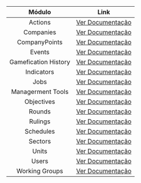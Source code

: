 |        Módulo        |                    Link                    |
| :------------------: | :----------------------------------------: |
|       Actions        |       [Ver Documentação](Actions.md)       |
|      Companies       |      [Ver Documentação](Companies.md)      |
|    CompanyPoints     |    [Ver Documentação](CompanyPoints.md)    |
|        Events        |       [Ver Documentação](Events.md)        |
| Gamefication History | [Ver Documentação](GameficationHistory.md) |
|      Indicators      |     [Ver Documentação](Indicators.md)      |
|         Jobs         |        [Ver Documentação](Jobs.md)         |
|  Managerment Tools   |  [Ver Documentação](ManagermentTools.md)   |
|      Objectives      |     [Ver Documentação](Objectives.md)      |
|        Rounds        |       [Ver Documentação](Rounds.md)        |
|       Rulings        |       [Ver Documentação](Rulings.md)       |
|      Schedules       |      [Ver Documentação](Schedules.md)      |
|       Sectors        |       [Ver Documentação](Sectors.md)       |
|        Units         |        [Ver Documentação](Units.md)        |
|        Users         |        [Ver Documentação](Users.md)        |
|    Working Groups    |    [Ver Documentação](WorkingGroups.md)    |
